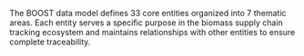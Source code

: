 The BOOST data model defines 33 core entities organized into 7 thematic areas. Each entity serves a specific purpose in the biomass supply chain tracking ecosystem and maintains relationships with other entities to ensure complete traceability.